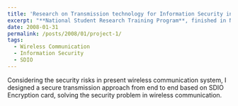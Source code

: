 ```yaml
---
title: 'Research on Transmission technology for Information Security in Mobile Terminal'
excerpt: "**National Student Research Training Program**, finished in November 2008, EE, Southeast University  <br><br>Considering the security risks in present wireless communication system, I designed a secure transmission approach from end to end based on SDIO Encryption card, solving the security problem in wireless communication."
date: 2008-01-31
permalink: /posts/2008/01/project-1/
tags:
  - Wireless Communication
  - Information Security
  - SDIO
---
```


Considering the security risks in present wireless communication system, I designed a secure transmission approach from end to end based on SDIO Encryption card, solving the security problem in wireless communication.

